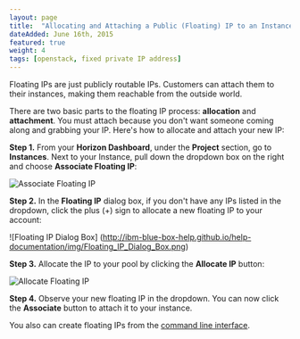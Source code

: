```yaml
---
layout: page
title:  "Allocating and Attaching a Public (Floating) IP to an Instance"
dateAdded: June 16th, 2015
featured: true
weight: 4
tags: [openstack, fixed private IP address]
---
```


Floating IPs are just publicly routable IPs.  Customers can attach them to their instances, making them reachable from the outside world.

There are two basic parts to the floating IP process: **allocation** and **attachment**. You must attach because you don't want someone coming along and grabbing your IP.  Here's how to allocate and attach your new IP:

**Step 1.** From your **Horizon Dashboard**, under the **Project** section, go to **Instances**.  Next to your Instance, pull down the dropdown box on the right and choose **Associate Floating IP**:

![Associate Floating IP](http://ibm-blue-box-help.github.io/help-documentation/img/Associate_Floating_IP.png)

**Step 2.** In the **Floating IP** dialog box, if you don't have any IPs listed in the dropdown, click the plus (+) sign to allocate a new floating IP to your account:

![Floating IP Dialog Box] (http://ibm-blue-box-help.github.io/help-documentation/img/Floating_IP_Dialog_Box.png)

**Step 3.** Allocate the IP to your pool by clicking the **Allocate IP** button:

![Allocate Floating IP](http://ibm-blue-box-help.github.io/help-documentation/img/Allocate_Floating_IP.png)

**Step 4.** Observe your new floating IP in the dropdown.  You can now click the **Associate** button to attach it to your instance.

You also can create floating IPs from the [command line interface](http://docs.openstack.org/admin-guide-cloud/content/create_list_of_available_floating_ips.html).
